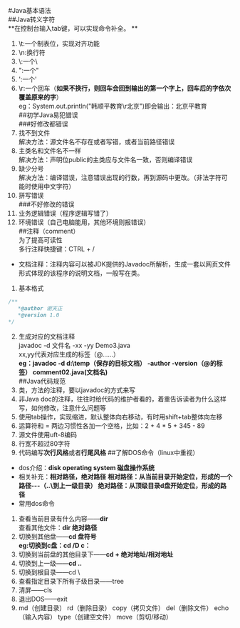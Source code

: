 #Java基本语法  
##Java转义字符  
**在控制台输入tab键，可以实现命令补全。 **

1. \t:一个制表位，实现对齐功能 
2. \n:换行符
3. \\:一个\
4. \":一个"
5. \':一个'
6. \r:一个回车（**如果不换行，则回车会回到输出的第一个字上，回车后的字依次覆盖原来的字**）  
eg：System.out.println("韩顺平教育\r北京")即会输出：北京平教育  
##初学Java易犯错误  
###好修改都错误 
1. 找不到文件<br>解决方法：源文件名不存在或者写错，或者当前路径错误
2. 主类名和文件名不一样<br>解决方法：声明位public的主类应与文件名一致，否则编译错误
3. 缺少分号<br>解决方法：编译错误，注意错误出现的行数，再到源码中更改。（非法字符可能时使用中文字符）
4. 拼写错误   
###不好修改的错误
1. 业务逻辑错误（程序逻辑写错了）<br>
2. 环境错误（自己电脑能用，其他环境则报错误）  
##注释（comment）  
为了提高可读性  
多行注释快捷键：CTRL + /
- 文档注释：注释内容可以被JDK提供的Javadoc所解析，生成一套以网页文件形式体现的该程序的说明文档，一般写在类。
1. 基本格式 
```java
/**
   *@author 谢天正
   *@version 1.0
*/
```
2. 生成对应的文档注释  
javadoc -d 文件名 -xx -yy Demo3.java  
xx,yy代表对应生成的标签（@……）  
**eg：javadoc -d d:\\temp（保存的目标文档） -author -version（@的标签） comment02.java(文档名)**  
##Java代码规范
1. 类，方法的注释，要以javadoc的方式来写
2. 非Java doc的注释，往往时给代码的维护者看的，着重告诉读者为什么这样写，如何修改，注意什么问题等
3. 使用tab操作，实现缩进，默认整体向右移动，有时用shift+tab整体向左移
4. 运算符和 = 两边习惯性各加一个空格，比如：2 + 4 * 5 + 345 - 89
5. 源文件使用uft-8编码
6. 行宽不超过80字符
7. 代码编写**次行风格**或者**行尾风格**
##了解DOS命令（linux中重视）
- dos介绍：**disk operating system 磁盘操作系统**
- 相关补充：**相对路径，绝对路径**
**相对路径：从当前目录开始定位，形成的一个路径---（..\到上一级目录）
绝对路径：从顶级目录d盘开始定位，形成的路径**
- 常用dos命令
1. 查看当前目录有什么内容——**dir**<br>查看其他文件：**dir 绝对路径**
2. 切换到其他盘——**cd 盘符号**<br>**eg:切换到c盘：cd /D c：**
3. 切换到当前盘的其他目录下——**cd + 绝对地址/相对地址** 
4. 切换到上一级——**cd ..**
5. 切换到根目录——cd \
6. 查看指定目录下所有子级目录——tree
7. 清屏——cls
8. 退出DOS——exit
9. md（创建目录）
   rd（删除目录）
   copy（拷贝文件）
   del（删除文件）
   echo（输入内容）
   type（创建空文件）
   move（剪切/移动）
